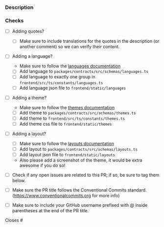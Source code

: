 ### Description

<!-- Please describe the change(s) made in your PR -->

### Checks

- [ ] Adding quotes?
  - [ ] Make sure to include translations for the quotes in the description (or another comment) so we can verify their content.
- [ ] Adding a language?
  - Make sure to follow the [languages documentation](https://github.com/monkeytypegame/monkeytype/blob/master/docs/LANGUAGES.md)
  - [ ] Add language to `packages/contracts/src/schemas/languages.ts`
  - [ ] Add language to exactly one group in `frontend/src/ts/constants/languages.ts`
  - [ ] Add language json file to `frontend/static/languages` 
- [ ] Adding a theme?
  - Make sure to follow the [themes documentation](https://github.com/monkeytypegame/monkeytype/blob/master/docs/THEMES.md)
  - [ ] Add theme to `packages/contracts/src/schemas/themes.ts`
  - [ ] Add theme to `frontend/src/ts/constants/themes.ts`
  - [ ] Add theme css file to `frontend/static/themes` 
- [ ] Adding a layout?
  - [ ] Make sure to follow the [layouts documentation](https://github.com/monkeytypegame/monkeytype/blob/master/docs/LAYOUTS.md)
  - [ ] Add layout to `packages/contracts/src/schemas/layouts.ts`
  - [ ] Add layout json file to `frontend/static/layouts` 
  - Also please add a screenshot of the theme, it would be extra awesome if you do so!
  
- [ ] Check if any open issues are related to this PR; if so, be sure to tag them below.
- [ ] Make sure the PR title follows the Conventional Commits standard. (https://www.conventionalcommits.org for more info)
- [ ] Make sure to include your GitHub username prefixed with @ inside parentheses at the end of the PR title.

<!-- label(optional scope): pull request title (@your_github_username) -->

<!-- I know I know they seem boring but please do them, they help us and you will find out it also helps you.-->

Closes #

<!-- the issue(s) your PR resolves if any (delete if that is not the case) -->
<!-- please also reference any issues and or PRs related to your pull request -->
<!-- Also remove it if you are not following any issues. -->

<!-- pro tip: you can mention an issue, PR, or discussion on GitHub by referencing its hash number e.g: [#1234](https://github.com/monkeytypegame/monkeytype/pull/1234) -->

<!-- pro tip: you can press . (dot or period) in the code tab of any GitHub repo to get access to GitHub's VS Code web editor Enjoy! :) -->
